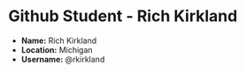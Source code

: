 # Github Student - Rich Kirkland

* **Name:** Rich Kirkland
* **Location:** Michigan
* **Username:** @rkirkland
